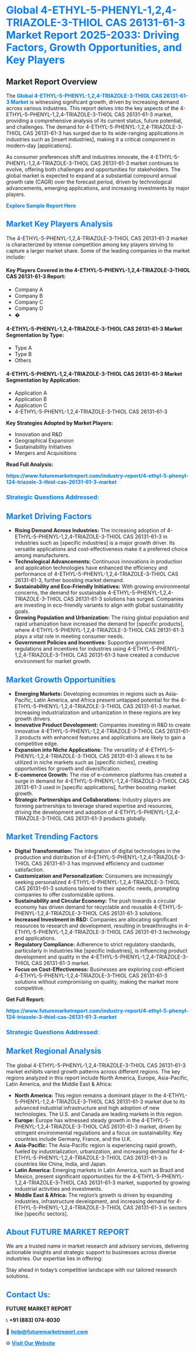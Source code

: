 <h1 style="color: #007BFF;">Global 4-ETHYL-5-PHENYL-1,2,4-TRIAZOLE-3-THIOL CAS 26131-61-3 Market Report 2025-2033: Driving Factors, Growth Opportunities, and Key Players</h1>

<section id="overview">
<h2>Market Report Overview</h2>
<p>The <a href="https://www.futuremarketreport.com/industry-report/4-ethyl-5-phenyl-124-triazole-3-thiol-cas-26131-61-3-market" style="color: #007BFF; text-decoration: none;"><strong>Global 4-ETHYL-5-PHENYL-1,2,4-TRIAZOLE-3-THIOL CAS 26131-61-3 Market</strong></a> is witnessing significant growth, driven by increasing demand across various industries. This report delves into the key aspects of the 4-ETHYL-5-PHENYL-1,2,4-TRIAZOLE-3-THIOL CAS 26131-61-3 market, providing a comprehensive analysis of its current status, future potential, and challenges. The demand for 4-ETHYL-5-PHENYL-1,2,4-TRIAZOLE-3-THIOL CAS 26131-61-3 has surged due to its wide-ranging applications in industries such as [insert industries], making it a critical component in modern-day [applications].</p>
<p>As consumer preferences shift and industries innovate, the 4-ETHYL-5-PHENYL-1,2,4-TRIAZOLE-3-THIOL CAS 26131-61-3 market continues to evolve, offering both challenges and opportunities for stakeholders. The global market is expected to expand at a substantial compound annual growth rate (CAGR) over the forecast period, driven by technological advancements, emerging applications, and increasing investments by major players.</p>
</section>

<section id="overview">
<p><a href="https://www.futuremarketreport.com/request-sample/reportId=119134" style="color: #007BFF; text-decoration: none;"><strong>Explore Sample Report Here</strong></a></p>
</section>

<section id="key-players">
<h2 style="color: #007BFF;">Market Key Players Analysis</h2>
<p>The 4-ETHYL-5-PHENYL-1,2,4-TRIAZOLE-3-THIOL CAS 26131-61-3 market is characterized by intense competition among key players striving to capture a larger market share. Some of the leading companies in the market include:</p>
<h4>Key Players Covered in the 4-ETHYL-5-PHENYL-1,2,4-TRIAZOLE-3-THIOL CAS 26131-61-3 Report:</h4>
<ul><li>Company A</li><li>Company B</li><li>Company C</li><li>Company D</li><li>�</li></ul>
<h4>4-ETHYL-5-PHENYL-1,2,4-TRIAZOLE-3-THIOL CAS 26131-61-3 Market Segmentation by Type:</h4>
<ul><li>Type A</li><li>Type B</li><li>Others</li></ul>

<h4>4-ETHYL-5-PHENYL-1,2,4-TRIAZOLE-3-THIOL CAS 26131-61-3 Market Segmentation by Application:</h4>
<ul><li>Application A</li><li>Application B</li><li>Application C</li><li>4-ETHYL-5-PHENYL-1,2,4-TRIAZOLE-3-THIOL CAS 26131-61-3</li></ul>
<p><strong>Key Strategies Adopted by Market Players:</strong></p>
<ul>
<li>Innovation and R&D</li>
<li>Geographical Expansion</li>
<li>Sustainability Initiatives</li>
<li>Mergers and Acquisitions</li>
</ul>
</section>

<section>
<p><strong>Read Full Analysis: </strong></p><a href="https://www.futuremarketreport.com/industry-report/4-ethyl-5-phenyl-124-triazole-3-thiol-cas-26131-61-3-market" style="color: #007BFF; text-decoration: none;"><strong>https://www.futuremarketreport.com/industry-report/4-ethyl-5-phenyl-124-triazole-3-thiol-cas-26131-61-3-market</strong></a>
<h3 style="color: #007BFF;">Strategic Questions Addressed:</h3>
</section>

<section id="driving-factors">
<h2 style="color: #007BFF;">Market Driving Factors</h2>
<ul>
<li><strong>Rising Demand Across Industries:</strong> The increasing adoption of 4-ETHYL-5-PHENYL-1,2,4-TRIAZOLE-3-THIOL CAS 26131-61-3 in industries such as [specific industries] is a major growth driver. Its versatile applications and cost-effectiveness make it a preferred choice among manufacturers.</li>
<li><strong>Technological Advancements:</strong> Continuous innovations in production and application technologies have enhanced the efficiency and performance of 4-ETHYL-5-PHENYL-1,2,4-TRIAZOLE-3-THIOL CAS 26131-61-3, further boosting market demand.</li>
<li><strong>Sustainability and Eco-Friendly Initiatives:</strong> With growing environmental concerns, the demand for sustainable 4-ETHYL-5-PHENYL-1,2,4-TRIAZOLE-3-THIOL CAS 26131-61-3 solutions has surged. Companies are investing in eco-friendly variants to align with global sustainability goals.</li>
<li><strong>Growing Population and Urbanization:</strong> The rising global population and rapid urbanization have increased the demand for [specific products], where 4-ETHYL-5-PHENYL-1,2,4-TRIAZOLE-3-THIOL CAS 26131-61-3 plays a vital role in meeting consumer needs.</li>
<li><strong>Government Policies and Incentives:</strong> Supportive government regulations and incentives for industries using 4-ETHYL-5-PHENYL-1,2,4-TRIAZOLE-3-THIOL CAS 26131-61-3 have created a conducive environment for market growth.</li>
</ul>
</section>

<section id="growth-opportunities">
<h2 style="color: #007BFF;">Market Growth Opportunities</h2>
<ul>
<li><strong>Emerging Markets:</strong> Developing economies in regions such as Asia-Pacific, Latin America, and Africa present untapped potential for the 4-ETHYL-5-PHENYL-1,2,4-TRIAZOLE-3-THIOL CAS 26131-61-3 market. Increasing industrialization and urbanization in these regions are key growth drivers.</li>
<li><strong>Innovative Product Development:</strong> Companies investing in R&D to create innovative 4-ETHYL-5-PHENYL-1,2,4-TRIAZOLE-3-THIOL CAS 26131-61-3 products with enhanced features and applications are likely to gain a competitive edge.</li>
<li><strong>Expansion into Niche Applications:</strong> The versatility of 4-ETHYL-5-PHENYL-1,2,4-TRIAZOLE-3-THIOL CAS 26131-61-3 allows it to be utilized in niche markets such as [specific niches], creating opportunities for growth and diversification.</li>
<li><strong>E-commerce Growth:</strong> The rise of e-commerce platforms has created a surge in demand for 4-ETHYL-5-PHENYL-1,2,4-TRIAZOLE-3-THIOL CAS 26131-61-3 used in [specific applications], further boosting market growth.</li>
<li><strong>Strategic Partnerships and Collaborations:</strong> Industry players are forming partnerships to leverage shared expertise and resources, driving the development and adoption of 4-ETHYL-5-PHENYL-1,2,4-TRIAZOLE-3-THIOL CAS 26131-61-3 products globally.</li>
</ul>
</section>

<section id="trending-factors">
<h2 style="color: #007BFF;">Market Trending Factors</h2>
<ul>
<li><strong>Digital Transformation:</strong> The integration of digital technologies in the production and distribution of 4-ETHYL-5-PHENYL-1,2,4-TRIAZOLE-3-THIOL CAS 26131-61-3 has improved efficiency and customer satisfaction.</li>
<li><strong>Customization and Personalization:</strong> Consumers are increasingly seeking personalized 4-ETHYL-5-PHENYL-1,2,4-TRIAZOLE-3-THIOL CAS 26131-61-3 solutions tailored to their specific needs, prompting companies to offer customizable options.</li>
<li><strong>Sustainability and Circular Economy:</strong> The push towards a circular economy has driven demand for recyclable and reusable 4-ETHYL-5-PHENYL-1,2,4-TRIAZOLE-3-THIOL CAS 26131-61-3 solutions.</li>
<li><strong>Increased Investment in R&D:</strong> Companies are allocating significant resources to research and development, resulting in breakthroughs in 4-ETHYL-5-PHENYL-1,2,4-TRIAZOLE-3-THIOL CAS 26131-61-3 technology and applications.</li>
<li><strong>Regulatory Compliance:</strong> Adherence to strict regulatory standards, particularly in industries like [specific industries], is influencing product development and quality in the 4-ETHYL-5-PHENYL-1,2,4-TRIAZOLE-3-THIOL CAS 26131-61-3 market.</li>
<li><strong>Focus on Cost-Effectiveness:</strong> Businesses are exploring cost-efficient 4-ETHYL-5-PHENYL-1,2,4-TRIAZOLE-3-THIOL CAS 26131-61-3 solutions without compromising on quality, making the market more competitive.</li>
</ul>
</section>

<section>
<p><strong>Get Full Report: </strong></p><a href="https://www.futuremarketreport.com/industry-report/4-ethyl-5-phenyl-124-triazole-3-thiol-cas-26131-61-3-market" style="color: #007BFF; text-decoration: none;"><strong>https://www.futuremarketreport.com/industry-report/4-ethyl-5-phenyl-124-triazole-3-thiol-cas-26131-61-3-market</strong></a>
<h3 style="color: #007BFF;">Strategic Questions Addressed:</h3>
</section>


<section id="regional-analysis">
<h2 style="color: #007BFF;">Market Regional Analysis</h2>
<p>The global 4-ETHYL-5-PHENYL-1,2,4-TRIAZOLE-3-THIOL CAS 26131-61-3 market exhibits varied growth patterns across different regions. The key regions analyzed in this report include North America, Europe, Asia-Pacific, Latin America, and the Middle East & Africa:</p>
<ul>
<li><strong>North America:</strong> This region remains a dominant player in the 4-ETHYL-5-PHENYL-1,2,4-TRIAZOLE-3-THIOL CAS 26131-61-3 market due to its advanced industrial infrastructure and high adoption of new technologies. The U.S. and Canada are leading markets in this region.</li>
<li><strong>Europe:</strong> Europe has witnessed steady growth in the 4-ETHYL-5-PHENYL-1,2,4-TRIAZOLE-3-THIOL CAS 26131-61-3 market, driven by stringent environmental regulations and a focus on sustainability. Key countries include Germany, France, and the U.K.</li>
<li><strong>Asia-Pacific:</strong> The Asia-Pacific region is experiencing rapid growth, fueled by industrialization, urbanization, and increasing demand for 4-ETHYL-5-PHENYL-1,2,4-TRIAZOLE-3-THIOL CAS 26131-61-3 in countries like China, India, and Japan.</li>
<li><strong>Latin America:</strong> Emerging markets in Latin America, such as Brazil and Mexico, present significant opportunities for the 4-ETHYL-5-PHENYL-1,2,4-TRIAZOLE-3-THIOL CAS 26131-61-3 market, supported by growing industrial activities and investments.</li>
<li><strong>Middle East & Africa:</strong> The region’s growth is driven by expanding industries, infrastructure development, and increasing demand for 4-ETHYL-5-PHENYL-1,2,4-TRIAZOLE-3-THIOL CAS 26131-61-3 in sectors like [specific sectors].</li>
</ul>
</section>

<footer>
<h2 style="color: #007BFF;">About FUTURE MARKET REPORT</h2>
<p>We are a trusted name in market research and advisory services, delivering actionable insights and strategic support to businesses across diverse industries. Our expertise lies in offering:</p>

<p>Stay ahead in today’s competitive landscape with our tailored research solutions.</p>

<h2 style="color: #007BFF;">Contact Us:</h2>
<p><strong>FUTURE MARKET REPORT</strong></p>
<p>📞 <strong>+91 (883) 074-8030</strong></p>
<p>📧 <strong><a href="mailto:help@futuremarketreport.com" style="color: #007BFF;">help@futuremarketreport.com</a></strong></p>
<p>🌐 <strong><a href="https://www.futuremarketreport.com/" style="color: #007BFF;">Visit Our Website</a></strong></p>
</footer>
